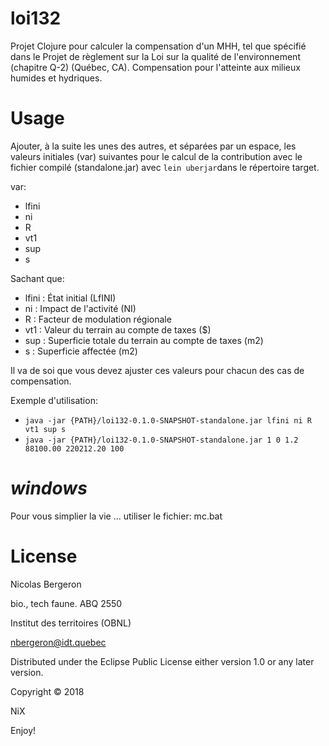 # loi132
Projet Clojure pour calculer la compensation d'un MHH, tel que
spécifié dans le Projet de règlement sur la Loi sur la qualité de
l'environnement (chapitre Q-2) (Québec, CA).  Compensation pour
l'atteinte aux milieux humides et hydriques.

# Usage
Ajouter, à la suite les unes des autres, et séparées par un espace,
les valeurs initiales (var) suivantes pour le calcul de la
contribution avec le fichier compilé (standalone.jar) avec `lein
uberjar`dans le répertoire target.

var:

* lfini
* ni
* R
* vt1
* sup
* s

Sachant que:

* lfini : État initial (LfINI)
* ni : Impact de l'activité (NI)
* R : Facteur de modulation régionale
* vt1 : Valeur du terrain au compte de taxes ($)
* sup : Superficie totale du terrain au compte de taxes (m2)
* s : Superficie affectée (m2)

Il va de soi que vous devez ajuster ces valeurs pour chacun des cas de compensation.

Exemple d'utilisation:

* `java -jar {PATH}/loi132-0.1.0-SNAPSHOT-standalone.jar lfini ni R vt1 sup s`
* `java -jar {PATH}/loi132-0.1.0-SNAPSHOT-standalone.jar 1 0 1.2 88100.00 220212.20 100`

# $windows$
Pour vous simplier la vie ... utiliser le fichier: mc.bat

# License
Nicolas Bergeron

bio., tech faune. ABQ 2550

Institut des territoires (OBNL)

nbergeron@idt.quebec

Distributed under the Eclipse Public License either version 1.0 or any
later version.

Copyright © 2018

NiX

Enjoy!
